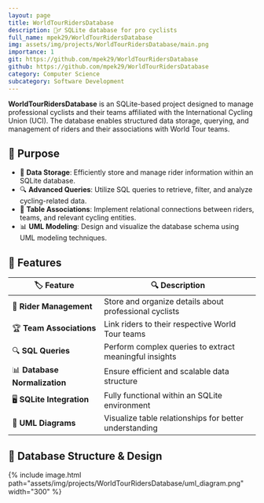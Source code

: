```yaml
---
layout: page
title: WorldTourRidersDatabase
description: 🚴‍♂️ SQLite database for pro cyclists
full_name: mpek29/WorldTourRidersDatabase
img: assets/img/projects/WorldTourRidersDatabase/main.png
importance: 1
git: https://github.com/mpek29/WorldTourRidersDatabase
github: https://github.com/mpek29/WorldTourRidersDatabase
category: Computer Science
subcategory: Software Development
---
```



**WorldTourRidersDatabase** is an SQLite-based project designed to manage professional cyclists and their teams affiliated with the International Cycling Union (UCI). The database enables structured data storage, querying, and management of riders and their associations with World Tour teams.

## 🎯 Purpose

- 📂 **Data Storage**: Efficiently store and manage rider information within an SQLite database.
- 🔍 **Advanced Queries**: Utilize SQL queries to retrieve, filter, and analyze cycling-related data.
- 🔗 **Table Associations**: Implement relational connections between riders, teams, and relevant cycling entities.
- 📊 **UML Modeling**: Design and visualize the database schema using UML modeling techniques.

## 📝 Features

| 🏷️ Feature         | 🔍 Description |
|----------------|-------------|
| 📌 **Rider Management** | Store and organize details about professional cyclists |
| 🏆 **Team Associations** | Link riders to their respective World Tour teams |
| 🔍 **SQL Queries** | Perform complex queries to extract meaningful insights |
| 📊 **Database Normalization** | Ensure efficient and scalable data structure |
| 🖥️ **SQLite Integration** | Fully functional within an SQLite environment |
| 📜 **UML Diagrams** | Visualize table relationships for better understanding |

## 📐 Database Structure & Design

{% include image.html path="assets/img/projects/WorldTourRidersDatabase/uml_diagram.png" width="300" %}

